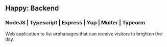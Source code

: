 ## Happy: Backend

### NodeJS | Typescript | Express | Yup | Multer | Typeorm

Web application to list orphanages that can receive visitors to brighten the day.
